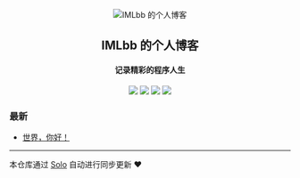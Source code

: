 <p align="center"><img alt="IMLbb 的个人博客" src="https://static.b3log.org/images/brand/solo-32.png"></p><h2 align="center">
IMLbb 的个人博客
</h2>

<h4 align="center">记录精彩的程序人生</h4>
<p align="center"><a title="IMLbb 的个人博客" target="_blank" href="https://github.com/IMLbb/solo-blog"><img src="https://img.shields.io/github/last-commit/IMLbb/solo-blog.svg?style=flat-square&color=FF9900"></a>
<a title="GitHub repo size in bytes" target="_blank" href="https://github.com/IMLbb/solo-blog"><img src="https://img.shields.io/github/repo-size/IMLbb/solo-blog.svg?style=flat-square"></a>
<a title="Solo Version" target="_blank" href="https://github.com/b3log/solo/releases"><img src="https://img.shields.io/badge/solo-3.6.4-f1e05a.svg?style=flat-square&color=blueviolet"></a>
<a title="Hits" target="_blank" href="https://github.com/b3log/hits"><img src="https://hits.b3log.org/IMLbb/solo-blog.svg"></a></p>

### 最新

* [世界，你好！](http://www.lbb.pub/hello-solo)



---

本仓库通过 [Solo](https://github.com/b3log/solo) 自动进行同步更新 ❤️ 